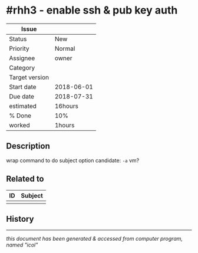 # #rhh3 - enable ssh & pub key auth

|**Issue**||
|---|---|
|Status|New<!-- any of "new", "in progress", "end" http://redmine.jp/tech_note/issue_statuses/ -->|
|Priority|Normal<!-- "high" or "normal" or "low"-->|
|Assignee|owner<!-- your name -->|
|Category|<!-- optional -->|
|Target version|<!-- optional, any of git tags recommended -->|
|Start date|2018-06-01|
|Due date|2018-07-31|
|estimated|16hours|
|% Done|10%|
|worked|1hours|

## Description

wrap command to do subject
option candidate: `-a`
vm?

## Related to

|**ID**|**Subject**|
|---|---|
|||<!--OTHER_ISSUE;;-->

## History

---
*this document has been generated & accessed from computer program, named "icol"*
